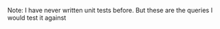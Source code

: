 



Note: I have never written unit tests before. But these are the queries I would test it against 

    